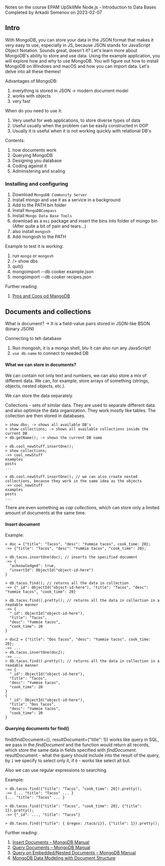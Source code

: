 Notes on the course EPAM UpSkillMe Node.js - Introduction to Data Bases
Completed by Arkadii Semenov on 2023-02-07

## Intro

With MongoDB, you can store your data in the JSON format that makes it very easy to use, especially in JS, because JSON stands for JavaScript Object Notation. Sounds great, doesn't it? Let's learn more about MongoDB's ability to store and use data. Using the example application, you will explore how and why to use MongoDB. You will figure out how to install MongoDB on Windows and macOS and how you can import data. Let's delve into all these themes!

Advantages of MongoDB:

1. everything is stored in JSON -> modern document model
2. works with objects
3. very fast

When do you need to use it:

1. Very useful for web applications, to store diverse types of data
2. Useful usually when the problem can be easily constructed in OOP
3. Usually it is useful when it is not working quickly with relational DB's

Contents:

1. how documents work
2. Querying MongoDB
3. Designing you database
4. Coding against it
5. Administering and scaling

### Installing and configuring

1. Download `MongoDB Community Server`
2. Install mongo and use it as a service in a background
3. Add to the PATH bin folder
4. Install `MongoDBCompass`
5. Install `Mongo Data Base Tools`
6. download as a `msi` package and insert the bins into folder of mongo bin (After quite a bit of pain and tears...)
7. also install `mongosh`
8. Add mongosh to the PATH

Example to test it is working:

1. run `mongo` or `mongosh`
2. /> show dbs
3. quit()
4. mongoimport --db cooker example.json
5. mongoimport --db cooker recipes.json

Further reading:

1. [Pros and Cons od MangoDB](https://www.virtual-dba.com/blog/pros-and-cons-of-mongodb/)

## Documents and collections

What is document? -> It is a field-value pairs stored in JSON-like BSON (binary JSON)

Connecting to teh database

1. Run mongosh, it is a mongo shell, btu it can also run any JavaScript!
2. `use db-name` to connect to needed DB

#### What we can store in documents?

We can contain not only text and numbers, we can also store a mix of different data. We can, for example, store arrays of something (strings, objects, nested objects, etc.).

We can store the data separately.

Collections - sets of similar data. They are used to separate different data and also optimize the data organization. They work mostly like tables.
The collection are then stored in databases.

```
> show dbs; -> shows all available DB's
> show collections; -> shows all available collections inside the current DB
> db.getName(); -> shows the current DB name

> db.cool_newStuff.insertOne();
> show collections;
->> cool_newStuff
examples
posts
...

> db.cool.newStuff.insertOne(); // we can also create nested collections, because they work in the same idea as the objects
->> cool_newStuff
examples
posts
...
```

There are even something as _cap collections_, which can store only a limited amount of documents at the same time.

#### Insert document

Example:

```
> doc = {"title": "Tacos", "desc": "Yummie tacos", cook_time: 20};
->> {"title": "Tacos", "desc": "Yummie tacos", "cook_time": 20};

> db.tacos.insertOne(doc); // inserts the specified document
->> {
  "acknowledged": true,
  "insertId": ObjectId("object-id-here")
}

> db.tacos.find(); // returns all the data in collection
->> {"_id": ObjectId("object-id-here"), "title": "Tacos", "desc": "Yummie tacos", "cook_time": 20}

> db.tacos.find().pretty(); // returns all the data in collection in a readable manner
->> {
  "_id": ObjectId("object-id-here"),
  "title": "Tacos",
  "desc": "Yummie tacos",
  "cook_time": 20
}

> doc2 = {"title": "Dos Tacos", "desc": "Yummie tacos", cook_time: 20};
->> ...
> db.tacos.insertOne(doc2);
->> ...
> db.tacos.find().pretty(); // returns all the data in collection in a readable manner
->> {
  "_id": ObjectId("object-id-here"),
  "title": "Tacos",
  "desc": "Yummie tacos",
  "cook_time": 20
}
{
  "_id": ObjectId("object-id-here"),
  "title": "Dos Tacos",
  "desc": "Yummie tacos",
  "cook_time": 20
}
```

#### Querying documents for find()

find(findDocument={}, resultDocument={"title": 1}) works like query in SQL, we pass in the _findDocument_ and the function would return all records, which store the same data in fields specified with _findDocument_.
resultDocument - what the query should include into the result of the query, by `1` we specify to select only it, if `0` - works like select all but.

Also we can use regular expressions to searching.

Example:

```
> db.tacos.find({"title": "Tacos", "cook_time": 20}).pretty();
->> {... "title": "Tacos" ... }
{... "title": "Tacos" ... }

> db.tacos.find({"title": "Tacos", "cook_time": 20}, {"title": 1}).pretty();
->> {"_id": ..., "title": "Tacos"}

> db.tacos.find({"title": { $regex: /taco/i}}, {"title": 1}).pretty();

```

Further reading:

1. [Insert Documents – MongoDB Manual](https://docs.mongodb.com/manual/tutorial/insert-documents/)
2. [Query Documents – MongoDB Manual](https://docs.mongodb.com/manual/tutorial/query-documents/)
3. [Query on Embedded/Nested Documents – MongoDB Manual](https://docs.mongodb.com/manual/tutorial/query-embedded-documents/)
4. [MongoDB Data Modeling with Document Structure](https://medium.com/@rinu.gour123/mongodb-data-modeling-with-document-structure-a6e69de8e37f)
